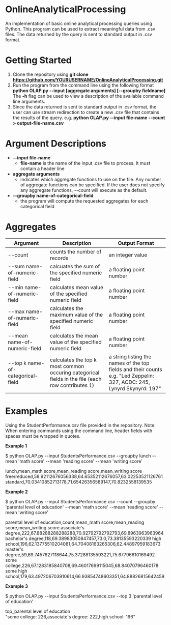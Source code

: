 # OnlineAnalyticalProcessing
An implementation of basic online analytical processing queries using Python. This program can be used to extract meaningful data from .csv files. The data returned by the query is sent to standard output in .csv format.
# Getting Started
1. Clone the repository using **git clone https://github.com/YOURUSERNAME/OnlineAnalyticalProcessing.git**
2. Run the program from the command line using the following format 
  **python OLAP.py --input <file-name> [aggregate arguments] [--groupby fieldname]**<br/>
    The **-h** flag can be used to view a description of the available command line arguments.
3. Since the data returned is sent to standard output in .csv format, the user can use stream redirection to create a new .csv file that 
 contains the results of the query. e.g. **python OLAP.py --input file-name --count > output-file-name.csv**

# Argument Descriptions

* **--input file-name**
  * **file-name** is the name of the input .csv file to process. It must contain a header line
* **aggregate arguments**
  * indicates which aggregate functions to use on the file. Any number of aggregate functions can be specified. If the user does not      specify any aggregate functions, --count will execute as the default.
* **--groupby name-of-categorical-field**
  * the program will compute the requested aggregates for each categorical field
  
 # Aggregates
 
 |Argument|Description|Output Format|
 |------------|-----------|-------------|
 |--count|counts the number of records|an integer value|
 |--sum name-of-numeric-field|calcuates the sum of the specified numeric field|a floating point number|
 |--min name-of-numeric-field|calculates mean value of the specified numeric field|a floating point number|
 |--max name-of-numeric-field|calculates the maximum value of the specified numeric field| a floating point number|
 |--mean name-of-numeric-field|calculates the mean value of the specified numeric field| a floating point number|
 |--top k name-of-categorical-field|calculates the top k most common occuring categorical fields in the file (each row contributes 1)|a string listing the names of the top fields and their counts e.g. "Led Zeppelin: 327, ACDC: 245, Lynyrd Skynyrd: 197"|
 
 # Examples
 Using the StudentPerformance.csv file provided in the repository.
 Note: When entering commands using the command line, header fields with spaces must be wrapped in quotes.
 
 **Example 1**
 
 $ python OLAP.py --input StudentsPerformance.csv --groupby lunch --mean 'math score' --mean 'reading score' --mean 'writing score'


lunch,mean_math score,mean_reading score,mean_writing score
free/reduced,58.92112676056338,64.65352112676057,63.02253521126761
standard,70.03410852713178,71.65426356589147,70.8232558139535

**Example 2**

$ python OLAP.py --input StudentsPerformance.csv --count --groupby 'parental level of education' --mean 'math score' --mean 'reading score' --mean 'writing score'


parental level of education,count,mean_math score,mean_reading score,mean_writing score
associate's degree,222,67.88288288288288,70.92792792792793,69.8963963963964
bachelor's degree,118,69.38983050847457,73.0,73.38135593220339
high school,196,62.13775510204081,64.70408163265306,62.44897959183673
master's degree,59,69.7457627118644,75.37288135593221,75.67796610169492
some college,226,67.1283185840708,69.46017699115045,68.84070796460178
some high school,179,63.497206703910614,66.93854748603351,64.88826815642459

**Example 3**

$ python OLAP.py --input StudentsPerformance.csv --top 3 'parental level of education'

top_parental level of education<br/>
"some college: 226,associate's degree: 222,high school: 196"

